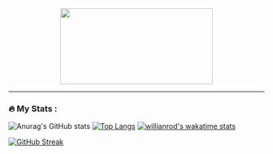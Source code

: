 
<div align="center">
  <img src="https://media.giphy.com/media/Ah3zHH7hvsSB2/giphy.gif" width="300" height="150"/>
</div>

---

### :fire: My Stats :
![Anurag's GitHub stats](https://github-readme-stats.vercel.app/api?username=ShumAhd&theme=gruvbox&show_icons=true)
[![Top Langs](https://github-readme-stats.vercel.app/api/top-langs/?username=ShumAhd&theme=gruvbox&show_icons=true)](https://github.com/anuraghazra/github-readme-stats)
[![willianrod's wakatime stats](https://github-readme-stats.vercel.app/api/wakatime?username=ShumAhd)](https://github.com/ShumAhd/github-readme-stats)

[![GitHub Streak](http://github-readme-streak-stats.herokuapp.com?user=ShumAhd&theme=dark&hide_border=true&locale=ru&date_format=j%20M%5B%20Y%5D)](https://git.io/streak-stats)

